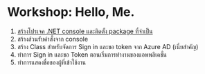 
# Workshop: Hello, Me.

1. [สร้างโปรเจค .NET console และติดตั้ง package ที่จำเป็น](init-project.md)
2. สร้างส่วนรับคำสั่งจาก console
3. สร้าง Class สำหรับจัดการ Sign in และขอ token จาก Azure AD (เนี่ยสำคัญ)
4. ทำการ Sign in และขอ Token ตอนเริ่มการทำงานของแอพพลิเคชั่น 
5. ทำการแสดงชื่อของผู้ที่เข้าใช้งาน 